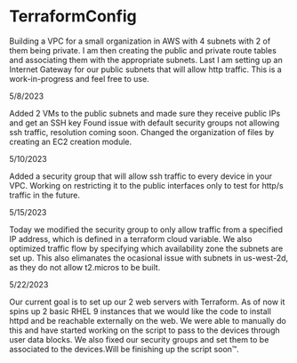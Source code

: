 # TerraformConfig

Building a VPC for a small organization in AWS with 4 subnets with 2 of them being private. I am then creating the public and private route tables and associating them with the appropriate subnets. Last I am setting up an Internet Gateway for our public subnets that will allow http traffic. This is a work-in-progress and feel free to use. 

5/8/2023

Added 2 VMs to the public subnets and made sure they receive public IPs and get an SSH key
Found issue with default security groups not allowing ssh traffic, resolution coming soon.
Changed the organization of files by creating an EC2 creation module.

5/10/2023

Added a security group that will allow ssh traffic to every device in your VPC. Working on restricting it to the public interfaces only to test for http/s traffic in the future.

5/15/2023

Today we modified the security group to only allow traffic from a specified IP address, which is defined in a terraform cloud variable. We also optimized traffic flow by specifying which availability zone the subnets are set up. This also elimanates the ocasional issue with subnets in us-west-2d, as they do not allow t2.micros to be built.

5/22/2023

Our current goal is to set up our 2 web servers with Terraform. As of now it spins up 2 basic RHEL 9 instances that we would like the code to install httpd and be reachable externally on the web. We were able to manually do this and have started working on the script to pass to the devices through user data blocks. We also fixed our security groups and set them to be associated to the devices.Will be finishing up the script soon™.
